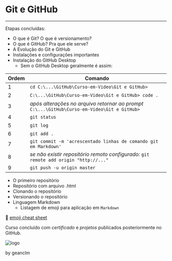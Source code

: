 # Git e GitHub
---
Etapas concluídas:<br>

- O que é Git? O que é versionamento?
- O que é GitHub? Pra que ele serve?
- A Evolução do Git e GitHub
- Instalações e configurações importantes
- Instalação do GitHub Desktop
  - Sem o GitHub Desktop geralmente é assim:<br>

| Ordem | Comando |
--- | --- |
1 | `cd C:\...\GitHub\Curso-em-Video\Git e GitHub>` |
2 | `C:\...\GitHub\Curso-em-Video\Git e GitHub> code .` |
3 | _após alterações no arquivo retornar ao prompt_ `C:\...\GitHub\Curso-em-Video\Git e GitHub>` |
4 | `git status` |
5 | `git log` |
6 | `git add .` |
7 | `git commit -m 'acrescentado linhas de comando git em Markdown'` |
8 | _se não existir repositório remoto configurado:_ `git remote add origin "http://..."`
9 | `git push -u origin master` |

   
- O primeiro repositório
- Repositório com arquivo .html
- Clonando o repositório
- Versionando o repositório
- Linguagem Markdown
  - Listagem de emoji para aplicação em `Markdown`

🖖
[emoji cheat sheet](https://github.com/ikatyang/emoji-cheat-sheet)

Curso concluído com _certificado_ e *projetos* publicados posteriormente no GitHub.<br>

![logo](https://github.com/geanclm/Curso-em-Video/assets/18247666/47a1a271-9258-4840-8547-39499de6bf4d)

by geanclm<br><br>
